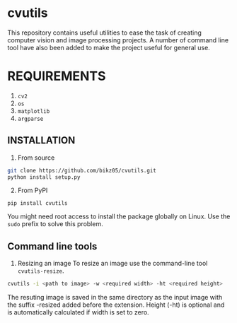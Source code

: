 # cvutils
This repository contains useful utilities to ease the task of creating computer vision and image processing projects. A number of command line tool have also been added to make the project useful for general use.

# REQUIREMENTS
1. `cv2`
2. `os`
3. `matplotlib`
4. `argparse`

## INSTALLATION

1. From source
```bash
git clone https://github.com/bikz05/cvutils.git
python install setup.py
```

2. From PyPI
```
pip install cvutils

```
You might need root access to install the package globally on Linux. Use the `sudo` prefix to solve this problem.

## Command line tools

1. Resizing an image
To resize an image use the command-line tool `cvutils-resize`.
```bash
cvutils -i <path to image> -w <required width> -ht <required height>
```
The resuting image is saved in the same directory as the input image with the suffix -resized added before the extension.
Height (-ht) is optional and is automatically calculated if width is set to zero.
